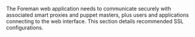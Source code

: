 
The Foreman web application needs to communicate securely with associated smart proxies and puppet masters, plus users and applications connecting to the web interface.  This section details recommended SSL configurations.

